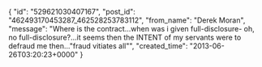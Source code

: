  {
   "id": "529621030407167",
   "post_id": "462493170453287_462528253783112",
   "from_name": "Derek Moran",
   "message": "Where is the contract...when was i given full-disclosure- oh, no full-disclosure?...it seems then the INTENT of my servants were to defraud me then...\"fraud vitiates all\"",
   "created_time": "2013-06-26T03:20:23+0000"
 }
